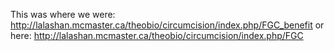 This was where we were: http://lalashan.mcmaster.ca/theobio/circumcision/index.php/FGC_benefit
or here: http://lalashan.mcmaster.ca/theobio/circumcision/index.php/FGC
